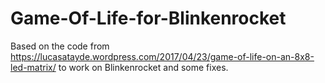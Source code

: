 # Game-Of-Life-for-Blinkenrocket
Based on the code from https://lucasatayde.wordpress.com/2017/04/23/game-of-life-on-an-8x8-led-matrix/ to work on Blinkenrocket and some fixes.
